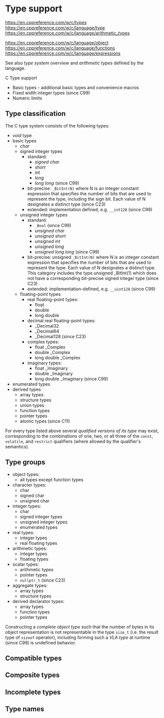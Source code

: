 # Type support

https://en.cppreference.com/w/c/types
https://en.cppreference.com/w/c/language/type
https://en.cppreference.com/w/c/language/arithmetic_types

https://en.cppreference.com/w/c/language/object
https://en.cppreference.com/w/c/language/functions
https://en.cppreference.com/w/c/language/expressions


See also *type system overview* and *arithmetic types* defined by the language.

C Type support
- Basic types - additional basic types and convenience macros
- Fixed width integer types (since C99)
- Numeric limits

## Type classification

The C type system consists of the following types:
- *void* type
- basic types
  - *char*
  - signed integer types
    - standard:
      - *signed char*
      - *short*
      - *int*
      - *long*
      - *long long* (since C99)
    - bit-precise: `_BitInt(N)` where N is an integer constant expression that specifies the number of bits that are used to represent the type, including the sign bit. Each value of N designates a distinct type (since C23)
    - extended: implementation defined, e.g. `__int128` (since C99)
  - unsigned integer types
    - standard:
      - `_Bool` (since C99)
      - *unsigned char*
      - *unsigned short*
      - *unsigned int*
      - *unsigned long*
      - *unsigned long long* (since C99)
    - bit-precise: unsigned `_BitInt(N)` where N is an integer constant expression that specifies the number of bits that are used to represent the type. Each value of N designates a distinct type. This category includes the type unsigned _BitInt(1) which does not have a corresponding bit-precise signed integer type (since C23)
    - extended: implementation-defined, e.g. `__uint128` (since C99)
  - floating-point types
    - real floating-point types:
      - float
      - double
      - long double
    - decimal real floating-point types:
      - _Decimal32
      - _Decimal64
      - _Decimal128 (since C23)
    - complex types:
      - float _Complex
      - double _Complex
      - long double _Complex
    - imaginary types:
      - float _Imaginary
      - double _Imaginary
      - long double _Imaginary (since C99)
- enumerated types
- derived types
  - array types
  - structure types
  - union types
  - function types
  - pointer types
  - atomic types (since C11)


For every type listed above several *qualified versions of its type* may exist, corresponding to the combinations of one, two, or all three of the `const`, `volatile`, and `restrict` qualifiers (where allowed by the qualifier's semantics).

## Type groups

- object types:
  - all types except function types
- character types:
  - char
  - signed char
  - unsigned char
- integer types:
  - char
  - signed integer types
  - unsigned integer types
  - enumerated types
- real types:
  - integer types
  - real floating types
- arithmetic types:
  - integer types
  - floating types
- scalar types:
  - arithmetic types
  - pointer types
  - `nullptr_t` (since C23)
- aggregate types:
  - array types
  - structure types
- derived declarator types:
  - array types
  - function types
  - pointer types

Constructing a *complete object type* such that the number of bytes in its object representation is not representable in the type `size_t` (i.e. the result type of `sizeof` operator), including forming such a *VLA type* at runtime (since C99) is undefined behavior.

## Compatible types



## Composite types



## Incomplete types



## Type names
